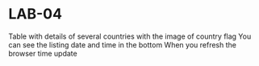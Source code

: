 # LAB-04
Table with details of several countries with the image of country flag
You can see the listing date and time in the bottom
When you refresh the browser time update
